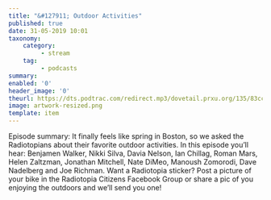 ```yaml
---
title: "&#127911; Outdoor Activities"
published: true
date: 31-05-2019 10:01
taxonomy:
    category:
         - stream
    tag:
         - podcasts
summary:
enabled: '0'
header_image: '0'
theurl: https://dts.podtrac.com/redirect.mp3/dovetail.prxu.org/135/83ccea22-f9a7-48d1-920c-3889d3e9ff37/13_Plus_Outdoor_Activities_full_2_.mp3
image: artwork-resized.png
template: item
---
```

 
Episode summary: It finally feels like spring in Boston, so we asked the Radiotopians about their favorite outdoor activities. In this episode you’ll hear: Benjamen Walker, Nikki Silva, Davia Nelson, Ian Chillag, Roman Mars, Helen Zaltzman, Jonathan Mitchell, Nate DiMeo, Manoush Zomorodi, Dave Nadelberg and Joe Richman. Want a Radiotopia sticker? Post a picture of your bike in the Radiotopia Citizens Facebook Group or share a pic of you enjoying the outdoors and we’ll send you one!
